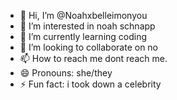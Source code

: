 - 👋 Hi, I’m @Noahxbelleimonyou
- 👀 I’m interested in noah schnapp
- 🌱 I’m currently learning coding
- 💞️ I’m looking to collaborate on no
- 📫 How to reach me dont reach me.
- 😄 Pronouns: she/they
- ⚡ Fun fact: i took down a celebrity

<!---
Noahxbelleimonyou/Noahxbelleimonyou is a ✨ special ✨ repository because its `README.md` (this file) appears on your GitHub profile.
You can click the Preview link to take a look at your changes.
--->
